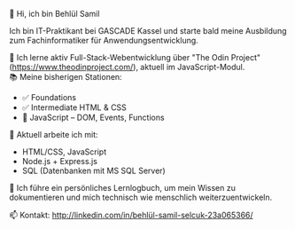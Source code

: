 👋 Hi, ich bin Behlül Samil

Ich bin IT-Praktikant bei GASCADE Kassel und starte bald meine Ausbildung zum Fachinformatiker für Anwendungsentwicklung.

🚀 Ich lerne aktiv Full-Stack-Webentwicklung über "The Odin Project" (https://www.theodinproject.com/), aktuell im JavaScript-Modul.  
📚 Meine bisherigen Stationen:
- ✅ Foundations
- ✅ Intermediate HTML & CSS
- 🔄 JavaScript – DOM, Events, Functions

🔧 Aktuell arbeite ich mit:
- HTML/CSS, JavaScript
- Node.js + Express.js
- SQL (Datenbanken mit MS SQL Server)

📒 Ich führe ein persönliches Lernlogbuch, um mein Wissen zu dokumentieren und mich technisch wie menschlich weiterzuentwickeln.

📫 Kontakt: http://linkedin.com/in/behlül-samil-selcuk-23a065366/
